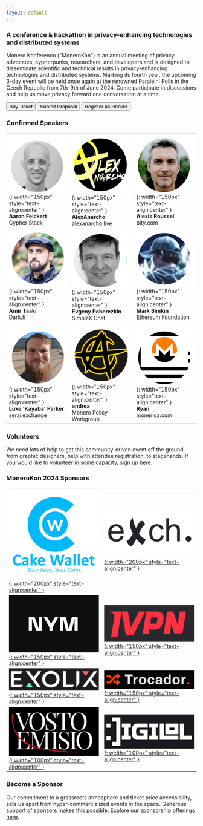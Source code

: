 ```yaml
---
layout: default
---
```


### A conference & hackathon in privacy-enhancing technologies and distributed systems
Monero Konferenco ("MoneroKon") is an annual meeting of privacy advocates, cypherpunks, researchers, and developers and is designed to disseminate scientific and technical results in privacy-enhancing technologies and distributed systems. Marking its fourth year, the upcoming 3-day event will be held once again at the renowned Paralelní Polis in the Czech Republic from 7th-9th of June 2024. Come participate in discussions and help us move privacy forward one conversation at a time.

<a href="https://tickets.monerokon.org"><button class="button" style="vertical-align:middle"><span>Buy Ticket</span></button></a>  <a href="https://apply.monerokon.org"><button class="button" style="vertical-align:middle"><span>Submit Proposal</span></button></a> <a href="/hackathon"><button class="button" style="vertical-align:middle"><span>Register as Hacker</span></button></a>

### Confirmed Speakers

|              |               |               |
| ------------ | ------------- | ------------- |
| ![logo](assets/img/IMG_0278.png){: width="150px" style="text-align:center" } <br><b>Aaron Feickert</b><br>Cypher Stack | ![logo](assets/img/IMG_0279.png){: width="150px" style="text-align:center" } <br><b>AlexAnarcho</b><br>alexanarcho.live | ![logo](assets/img/IMG_0280.png){: width="150px" style="text-align:center" } <br><b>Alexis Roussel</b><br>bity.com |
| ![logo](assets/img/IMG_0281.png){: width="150px" style="text-align:center" } <br><b>Amir Taaki</b><br>Dark.fi | ![logo](assets/img/IMG_0282.png){: width="150px" style="text-align:center" } <br><b>Evgeny Poberezkin</b><br>SimpleX Chat | ![logo](assets/img/IMG_0283.png){: width="150px" style="text-align:center" } <br><b>Mark Simkin</b><br>Ethereum Foundation |
| ![logo](assets/img/IMG_0284.png){: width="150px" style="text-align:center" } <br><b>Luke 'Kayaba' Parker</b><br>serai.exchange | ![logo](assets/img/IMG_0285.png){: width="150px" style="text-align:center" } <br><b>andrea</b><br>Monero Policy Workgroup | ![logo](assets/img/IMG_0286.png){: width="150px" style="text-align:center" } <br><b>Ryan</b><br>monerica.com |

### Volunteers

We need lots of help to get this community-driven event off the ground, from graphic designers, help with attendee registration, to stagehands. If you would like to volunteer in some capacity, sign up [here](https://volunteer.monerokon.org).

### MoneroKon 2024 Sponsors

|              |               | 
| ------------ | ------------- |
| [![logo](assets/img/FullLogo_CakeWallet.png){: width="200px" style="text-align:center" }](https://cakewallet.com) | [![logo](assets/img/exch.png){: width="200px" style="text-align:center" }](https://exch.cx)    |
| [![logo](assets/img/nym.png){: width="150px" style="text-align:center" }](https://nymtech.net) | [![logo](assets/img/ivpn.png){: width="150px" style="text-align:center" }](https://ivpn.net)    |
| [![logo](assets/img/exolix.png){: width="150px" style="text-align:center" }](https://exolix.com)       | [![logo](assets/img/trocador.png){: width="150px" style="text-align:center" }](https://trocador.app)    |
| [![logo](assets/img/ve.png){: width="100px" style="text-align:center" }](https://vostoemisio.com)       | [![logo](assets/img/digilol.png){: width="100px" style="text-align:center" }](https://www.digilol.net)          |


### Become a Sponsor

Our commitment to a grassroots atmosphere and ticket price accessibility, sets us apart from hyper-commercialized events in the space. Generous support of sponsors makes this possible. Explore our sponsorship offerings [here](https://monerokon.org/sponsor).

